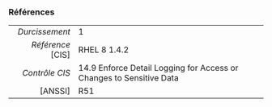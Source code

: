 ### Références

|                 |    |
|----------------:|:---|
|   *Durcissement*| 1 |
|*Référence* [CIS]| RHEL 8 1.4.2 |
|   *Contrôle CIS*| 14.9 Enforce Detail Logging for Access or Changes to Sensitive Data |
|          [ANSSI]| R51 |

